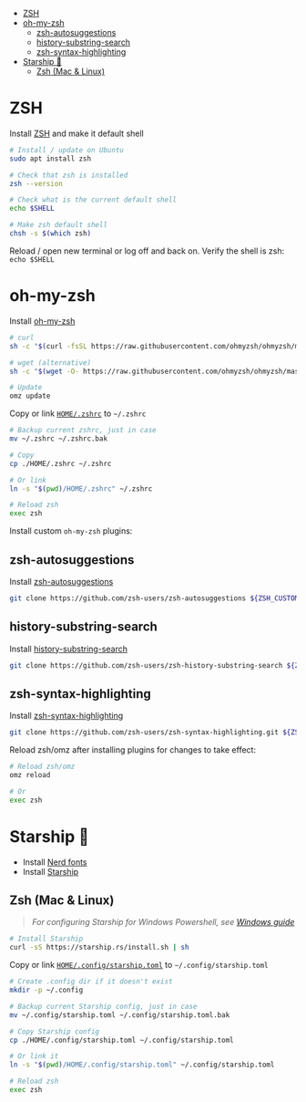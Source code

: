 
- [ZSH](#zsh)
- [oh-my-zsh](#oh-my-zsh)
  - [zsh-autosuggestions](#zsh-autosuggestions)
  - [history-substring-search](#history-substring-search)
  - [zsh-syntax-highlighting](#zsh-syntax-highlighting)
- [Starship 🚀](#starship-)
  - [Zsh (Mac & Linux)](#zsh-mac--linux)


# ZSH

Install [ZSH](https://github.com/ohmyzsh/ohmyzsh/wiki/Installing-ZSH) and make it default shell

```bash
# Install / update on Ubuntu
sudo apt install zsh

# Check that zsh is installed
zsh --version

# Check what is the current default shell
echo $SHELL

# Make zsh default shell
chsh -s $(which zsh)
```

Reload / open new terminal or log off and back on. Verify the shell is zsh: `echo $SHELL`


# oh-my-zsh
Install [oh-my-zsh](https://github.com/ohmyzsh/ohmyzsh/wiki)

```bash
# curl
sh -c "$(curl -fsSL https://raw.githubusercontent.com/ohmyzsh/ohmyzsh/master/tools/install.sh)"

# wget (alternative)
sh -c "$(wget -O- https://raw.githubusercontent.com/ohmyzsh/ohmyzsh/master/tools/install.sh)"

# Update
omz update
```

Copy or link [`HOME/.zshrc`](../HOME/.zshrc) to `~/.zshrc`

```bash
# Backup current zshrc, just in case
mv ~/.zshrc ~/.zshrc.bak

# Copy
cp ./HOME/.zshrc ~/.zshrc

# Or link
ln -s "$(pwd)/HOME/.zshrc" ~/.zshrc

# Reload zsh
exec zsh
```

Install custom `oh-my-zsh` plugins:


## zsh-autosuggestions

Install [zsh-autosuggestions](https://github.com/zsh-users/zsh-autosuggestions/blob/master/INSTALL.md#oh-my-zsh)

```bash
git clone https://github.com/zsh-users/zsh-autosuggestions ${ZSH_CUSTOM:-~/.oh-my-zsh/custom}/plugins/zsh-autosuggestions
```


## history-substring-search

Install [history-substring-search](https://github.com/zsh-users/zsh-history-substring-search#install)

```bash
git clone https://github.com/zsh-users/zsh-history-substring-search ${ZSH_CUSTOM:-~/.oh-my-zsh/custom}/plugins/zsh-history-substring-search
```


## zsh-syntax-highlighting

Install [zsh-syntax-highlighting](https://github.com/zsh-users/zsh-syntax-highlighting/blob/master/INSTALL.md#oh-my-zsh)

```bash
git clone https://github.com/zsh-users/zsh-syntax-highlighting.git ${ZSH_CUSTOM:-~/.oh-my-zsh/custom}/plugins/zsh-syntax-highlighting
```

Reload zsh/omz after installing plugins for changes to take effect:

```bash
# Reload zsh/omz
omz reload

# Or
exec zsh
```


# Starship 🚀

- Install [Nerd fonts](https://www.nerdfonts.com/)
- Install [Starship](https://starship.rs/#install-latest-version)


## Zsh (Mac & Linux)

> *For configuring Starship for Windows Powershell, see [Windows guide](./windows.md#starship-🚀)*

```bash
# Install Starship
curl -sS https://starship.rs/install.sh | sh
```

Copy or link [`HOME/.config/starship.toml`](../HOME/.config/starship.toml) to `~/.config/starship.toml`

```bash
# Create .config dir if it doesn't exist
mkdir -p ~/.config

# Backup current Starship config, just in case
mv ~/.config/starship.toml ~/.config/starship.toml.bak

# Copy Starship config
cp ./HOME/.config/starship.toml ~/.config/starship.toml

# Or link it
ln -s "$(pwd)/HOME/.config/starship.toml" ~/.config/starship.toml

# Reload zsh
exec zsh
```
